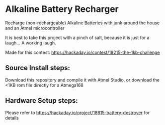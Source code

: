 # Alkaline Battery Recharger
Recharge (non-rechargeable) Alkaline Batteries with junk around the house and an Atmel microcontroller<br>

It is best to take this project with a pinch of salt, because it is just for a laugh... A working laugh.<br>

Made for this contest: https://hackaday.io/contest/18215-the-1kb-challenge<br>

## Source Install steps:
Download this repository and compile it with Atmel Studio,
or download the <1KB rom file directly for a Atmega168<br>

## Hardware Setup steps:
Please refer to https://hackaday.io/project/18615-battery-destroyer for details<br>
